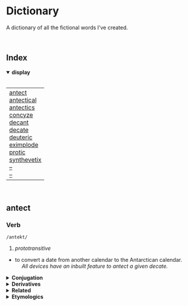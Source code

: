 # Dictionary

A dictionary of all the fictional words I’ve created.


<br>


## Index

<details open>
  <summary> <b> display </b> </summary> <br>

<table>
  <td>
    <a href="#antect"> antect </a> <br>
    <a href="#antectical"> antectical </a> <br>
    <a href="#antectics"> antectics </a> <br>
    <a href="#concyze"> concyze </a> <br>
    <a href="#decant"> decant </a> <br>
    <a href="#decate"> decate </a> <br>
    <a href="#deuteric"> deuteric </a> <br>
    <a href="#eximplode"> eximplode </a> <br>
    <a href="#protic"> protic </a> <br>
    <a href="#synthevetix"> synthevetix </a> <br>
    <a href="#"> – </a> <br>
    <a href="#"> – </a>
  </td>
</table>

</details>


<br>


## antect

### Verb
`/antekt/`

1. *prototransitive*
- to convert a date from another calendar to the Antarctican calendar.  
&emsp; *All devices have an inbuilt feature to antect a given decate.*

<details>
  <summary> <b> Conjugation </b> </summary> <br>

| tense | participle |
| :---- | :--------- |
| present | antecting |
| past | antected |
| perfect | antuct |

</details>

<details>
  <summary> <b> Derivatives </b> </summary> <br>

[antectics](#antectics)  
[antectical](#antectical)

</details>

<details>
  <summary> <b> Related </b> </summary> <br>

[decate](#decate)

</details>

<details>
  <summary> <b> Etymologics </b> </summary> <br>

*Spontaneous emergence* may have derived from ‘Antarctica’

</details>

